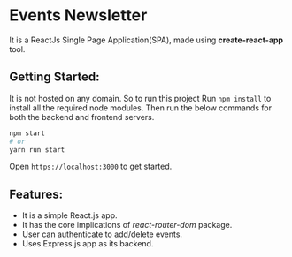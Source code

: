 # Events Newsletter

It is a ReactJs Single Page Application(SPA), made using **create-react-app** tool.

## Getting Started:

It is not hosted on any domain. So to run this project
Run `npm install` to install all the required node modules. Then run the below commands for both the backend and frontend servers.

```bash
npm start
# or
yarn run start
```

Open `https://localhost:3000` to get started.

## Features:

- It is a simple React.js app.
- It has the core implications of *react-router-dom* package.
- User can authenticate to add/delete events.
- Uses Express.js app as its backend.
